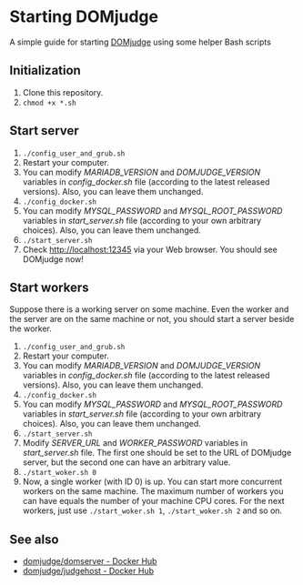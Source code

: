 # Starting DOMjudge
A simple guide for starting [DOMjudge](http://domjudge.org) using some helper Bash scripts

## Initialization

1. Clone this repository.
2. ```chmod +x *.sh```

## Start server

1. ```./config_user_and_grub.sh```
2. Restart your computer.
3. You can modify *MARIADB_VERSION* and *DOMJUDGE_VERSION* variables in *config_docker.sh* file (according to the latest released versions). Also, you can leave them unchanged.
4. ```./config_docker.sh```
5. You can modify *MYSQL_PASSWORD* and *MYSQL_ROOT_PASSWORD* variables in *start_server.sh* file (according to your own arbitrary choices). Also, you can leave them unchanged.
6. ```./start_server.sh```
7. Check [http://localhost:12345](http://localhost:12345) via your Web browser. You should see DOMjudge now!

## Start workers

Suppose there is a working server on some machine. Even the worker and the server are on the same machine or not, you should start a server beside the worker.

1. ```./config_user_and_grub.sh```
2. Restart your computer.
3. You can modify *MARIADB_VERSION* and *DOMJUDGE_VERSION* variables in *config_docker.sh* file (according to the latest released versions). Also, you can leave them unchanged.
4. ```./config_docker.sh```
5. You can modify *MYSQL_PASSWORD* and *MYSQL_ROOT_PASSWORD* variables in *start_server.sh* file (according to your own arbitrary choices). Also, you can leave them unchanged.
6. ```./start_server.sh```
7. Modify *SERVER_URL* and *WORKER_PASSWORD* variables in *start_server.sh* file. The first one should be set to the URL of DOMjudge server, but the second one can have an arbitrary value.
8. ```./start_woker.sh 0```
9. Now, a single worker (with ID 0) is up. You can start more concurrent workers on the same machine. The maximum number of workers you can have equals the number of your machine CPU cores. For the next workers, just use ```./start_woker.sh 1```, ```./start_woker.sh 2``` and so on.

## See also

- [domjudge/domserver - Docker Hub](https://hub.docker.com/r/domjudge/domserver)
- [domjudge/judgehost - Docker Hub](https://hub.docker.com/r/domjudge/judgehost)

